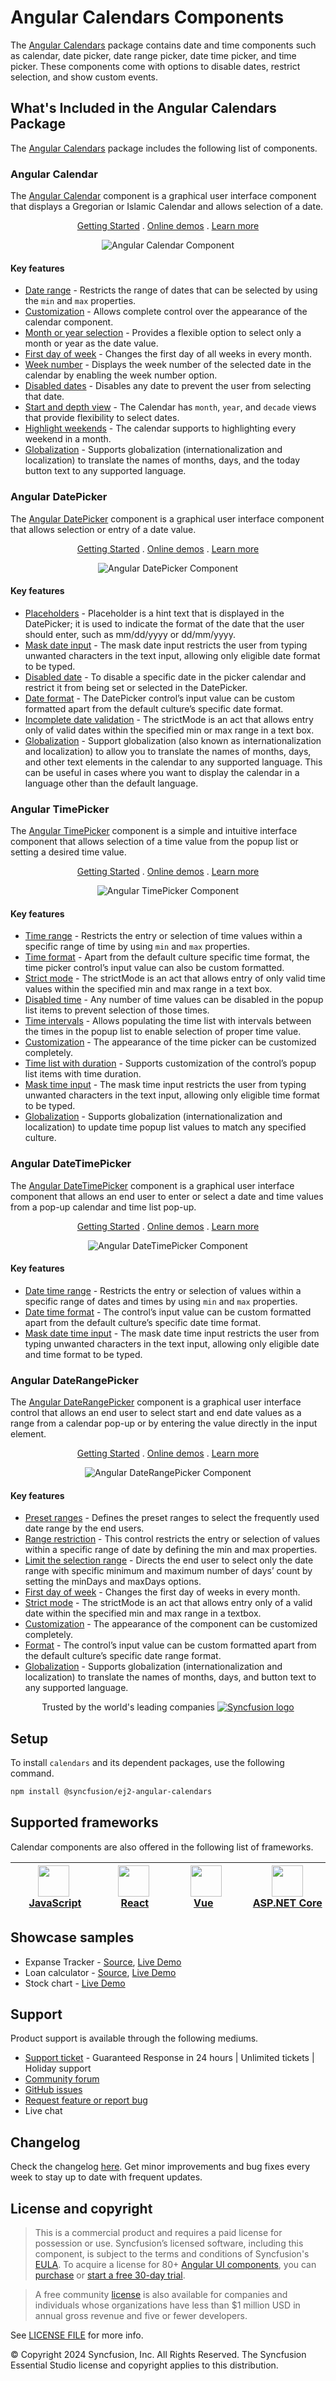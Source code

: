 # Angular Calendars Components

The [Angular Calendars](https://www.syncfusion.com/angular-components/angular-calendar?utm_source=npm&utm_medium=listing&utm_campaign=angular-calendar-npm) package contains date and time components such as calendar, date picker, date range picker, date time picker, and time picker. These components come with options to disable dates, restrict selection, and show custom events.

## What's Included in the Angular Calendars Package

The [Angular Calendars](https://www.syncfusion.com/angular-components/angular-calendar?utm_source=npm&utm_medium=listing&utm_campaign=angular-calendar-npm) package includes the following list of components.

### Angular Calendar

The [Angular Calendar](https://www.syncfusion.com/angular-components/angular-calendar?utm_source=npm&utm_medium=listing&utm_campaign=angular-calendar-npm) component is a graphical user interface component that displays a Gregorian or Islamic Calendar and allows selection of a date.

<p align="center">
  <a href="https://ej2.syncfusion.com/angular/documentation/calendar/getting-started/?utm_source=npm&utm_medium=listing&utm_campaign=angular-calendar-npm">Getting Started</a> .
  <a href="https://ej2.syncfusion.com/angular/demos/?utm_source=npm&utm_medium=listing&utm_campaign=angular-calendar-npm#/fluent2/calendar/default">Online demos</a> .
  <a href="https://www.syncfusion.com/angular-components/angular-calendar?utm_source=npm&utm_medium=listing&utm_campaign=angular-calendar-npm">Learn more</a>
</p>

<p align="center">
<img alt="Angular Calendar Component" src="https://raw.githubusercontent.com/SyncfusionExamples/nuget-img/master/angular/angular-calendar.png">
</p>

#### Key features

* [Date range](https://ej2.syncfusion.com/angular/demos/?utm_source=npm&utm_campaign=calendar#/fluent2/calendar/date-range) - Restricts the range of dates that can be selected by using the `min` and `max` properties.
* [Customization](https://ej2.syncfusion.com/angular/demos/?utm_source=npm&utm_campaign=calendar#/fluent2/calendar/special-dates) - Allows complete control over the appearance of the calendar component.
* [Month or year selection](https://ej2.syncfusion.com/angular/documentation/calendar/calendar-views#calendar-views) - Provides a flexible option to select only a month or year as the date value.
* [First day of week](https://ej2.syncfusion.com/angular/documentation/calendar/how-to/change-the-first-day-of-week#change-the-first-day-of-week) - Changes the first day of all weeks in every month.
* [Week number](https://ej2.syncfusion.com/angular/documentation/calendar/how-to/render-the-calendar-with-week-numbers#render-calendar-with-week-number) - Displays the week number of the selected date in the calendar by enabling the week number option.
* [Disabled dates](https://ej2.syncfusion.com/angular/demos/?utm_source=npm&utm_campaign=calendar#/fluent2/calendar/disabled) - Disables any date to prevent the user from selecting that date.
* [Start and depth view](https://ej2.syncfusion.com/angular/documentation/calendar/calendar-views#view-restriction) - The Calendar has `month`, `year`, and `decade` views that provide flexibility to select dates.
* [Highlight weekends](https://ej2.syncfusion.com/angular/documentation/calendar/customization#highlight-weekends) - The calendar supports to highlighting every weekend in a month.
* [Globalization](https://ej2.syncfusion.com/angular/documentation/calendar/globalization#globalization) - Supports globalization (internationalization and localization) to translate the names of months, days, and the today button text to any supported language.

### Angular DatePicker

The [Angular DatePicker](https://www.syncfusion.com/angular-components/angular-datepicker?utm_source=npm&utm_medium=listing&utm_campaign=angular-calendar-npm) component is a graphical user interface component that allows selection or entry of a date value.

<p align="center">
  <a href="https://ej2.syncfusion.com/angular/documentation/datepicker/getting-started/?utm_source=npm&utm_medium=listing&utm_campaign=angular-calendar-npm">Getting Started</a> .
  <a href="https://ej2.syncfusion.com/angular/demos/?utm_source=npm&utm_medium=listing&utm_campaign=angular-calendar-npm#/fluent2/datepicker/default">Online demos</a> .
  <a href="https://www.syncfusion.com/angular-components/angular-datepicker?utm_source=npm&utm_medium=listing&utm_campaign=angular-calendar-npm">Learn more</a>
</p>

<p align="center">
<img alt="Angular DatePicker Component" src="https://raw.githubusercontent.com/SyncfusionExamples/nuget-img/master/angular/angular-datepicker.png">
</p>

#### Key features

* [Placeholders](https://ej2.syncfusion.com/angular/documentation/datepicker/how-to/disable-placeholder-readonly?utm_source=npm&utm_medium=listing&utm_campaign=angular-calendar-npm) - Placeholder is a hint text that is displayed in the DatePicker; it is used to indicate the format of the date that the user should enter, such as mm/dd/yyyy or dd/mm/yyyy.
* [Mask date input](https://ej2.syncfusion.com/angular/demos/?utm_source=npm&utm_medium=listing&utm_campaign=angular-calendar-npm#/fluent2/datepicker/input-mask) - The mask date input restricts the user from typing unwanted characters in the text input, allowing only eligible date format to be typed.
* [Disabled date](https://ej2.syncfusion.com/angular/demos/?utm_source=npm&utm_medium=listing&utm_campaign=angular-calendar-npm#/fluent2/datepicker/disabled) - To disable a specific date in the picker calendar and restrict it from being set or selected in the DatePicker.
* [Date format](https://ej2.syncfusion.com/angular/demos/?utm_source=npm&utm_medium=listing&utm_campaign=angular-calendar-npm#/fluent2/datepicker/date-format) - The DatePicker control’s input value can be custom formatted apart from the default culture’s specific date format.
* [Incomplete date validation](https://ej2.syncfusion.com/angular/documentation/datepicker/strict-mode?utm_source=npm&utm_medium=listing&utm_campaign=angular-calendar-npm) - The strictMode is an act that allows entry only of valid dates within the specified min or max range in a text box.
* [Globalization](https://ej2.syncfusion.com/angular/documentation/datepicker/globalization?utm_source=npm&utm_medium=listing&utm_campaign=angular-calendar-npm) - Support globalization (also known as internationalization and localization) to allow you to translate the names of months, days, and other text elements in the calendar to any supported language. This can be useful in cases where you want to display the calendar in a language other than the default language.

### Angular TimePicker

The [Angular TimePicker](https://www.syncfusion.com/angular-components/angular-timepicker?utm_source=npm&utm_medium=listing&utm_campaign=angular-calendar-npm) component is a simple and intuitive interface component that allows selection of a time value from the popup list or setting a desired time value.

<p align="center">
  <a href="https://ej2.syncfusion.com/angular/documentation/timepicker/getting-started/?utm_source=npm&utm_medium=listing&utm_campaign=angular-calendar-npm">Getting Started</a> .
  <a href="https://ej2.syncfusion.com/angular/demos/?utm_source=npm&utm_medium=listing&utm_campaign=angular-calendar-npm#/fluent2/timepicker/default">Online demos</a> .
  <a href="https://www.syncfusion.com/angular-components/angular-timepicker?utm_source=npm&utm_medium=listing&utm_campaign=angular-calendar-npm">Learn more</a>
</p>

<p align="center">
<img alt="Angular TimePicker Component" src="https://raw.githubusercontent.com/SyncfusionExamples/nuget-img/master/angular/angular-timepicker.png">
</p>

#### Key features

* [Time range](https://ej2.syncfusion.com/angular/demos/?utm_source=npm&utm_campaign=timepicker#/fluent2/timepicker/time-range) - Restricts the entry or selection of time values within a specific range of time by using `min` and `max` properties.
* [Time format](https://ej2.syncfusion.com/angular/demos/?utm_source=npm&utm_campaign=timepicker#/fluent2/timepicker/time-format) - Apart from the default culture specific time format, the time picker control’s input value can also be custom formatted.
* [Strict mode](https://ej2.syncfusion.com/angular/documentation/timepicker/strict-mode#timepicker) - The strictMode is an act that allows entry of only valid time values within the specified min and max range in a text box.
* [Disabled time](https://ej2.syncfusion.com/angular/demos/?utm_source=npm&utm_campaign=timepicker#/fluent2/timepicker/list-formatting) - Any number of time values can be disabled in the popup list items to prevent selection of those times.
* [Time intervals](https://ej2.syncfusion.com/angular/demos/?utm_source=npm&utm_campaign=timepicker#/fluent2/timepicker/list-formatting) -  Allows populating the time list with intervals between the times in the popup list to enable selection of proper time value.
* [Customization](https://ej2.syncfusion.com/angular/documentation/timepicker/how-to/css-customization#css-customization) - The appearance of the time picker can be customized completely.
* [Time list with duration](https://ej2.syncfusion.com/angular/demos/?utm_source=npm&utm_campaign=timepicker#/fluent2/timepicker/list-formatting) - Supports customization of the control’s popup list items with time duration.
* [Mask time input](https://ej2.syncfusion.com/angular/demos/#/fluent2/timepicker/input-mask) - The mask time input restricts the user from typing unwanted characters in the text input, allowing only eligible time format to be typed.
* [Globalization](https://ej2.syncfusion.com/angular/documentation/timepicker/globalization#globalization) - Supports globalization (internationalization and localization) to update time popup list values to match any specified culture.

### Angular DateTimePicker

The [Angular DateTimePicker](https://www.syncfusion.com/angular-components/angular-datetime-picker?utm_source=npm&utm_medium=listing&utm_campaign=angular-calendar-npm) component is a graphical user interface component that allows an end user to enter or select a date and time values from a pop-up calendar and time list pop-up.

<p align="center">
  <a href="https://ej2.syncfusion.com/angular/documentation/datetimepicker/getting-started/?utm_source=npm&utm_medium=listing&utm_campaign=angular-calendar-npm">Getting Started</a> .
  <a href="https://ej2.syncfusion.com/angular/demos/?utm_source=npm&utm_medium=listing&utm_campaign=angular-calendar-npm#/fluent2/datetimepicker/default">Online demos</a> .
  <a href="https://www.syncfusion.com/angular-components/angular-datetime-picker?utm_source=npm&utm_medium=listing&utm_campaign=angular-calendar-npm">Learn more</a>
</p>

<p align="center">
<img alt="Angular DateTimePicker Component" src="https://raw.githubusercontent.com/SyncfusionExamples/nuget-img/master/angular/angular-datetimepicker.png">
</p>

#### Key features

* [Date time range](https://ej2.syncfusion.com/angular/demos/?utm_source=npm&utm_campaign=datetimepicker#/fluent2/datetimepicker/range) - Restricts the entry or selection of values within a specific range of dates and times by using `min` and `max` properties.
* [Date time format](https://ej2.syncfusion.com/angular/demos/?utm_source=npm&utm_campaign=datetimepicker#/fluent2/datetimepicker/date-time-format) - The control’s input value can be custom formatted apart from the default culture’s specific date time format.
* [Mask date time input](https://ej2.syncfusion.com/angular/demos/#/fluent2/datetimepicker/input-mask) - The mask date time input restricts the user from typing unwanted characters in the text input, allowing only eligible date and time format to be typed.

### Angular DateRangePicker

The [Angular DateRangePicker](https://www.syncfusion.com/angular-components/angular-daterangepicker?utm_source=npm&utm_medium=listing&utm_campaign=angular-calendar-npm) component is a graphical user interface control that allows an end user to select start and end date values as a range from a calendar pop-up or by entering the value directly in the input element.

<p align="center">
  <a href="https://ej2.syncfusion.com/angular/documentation/daterangepicker/getting-started/?utm_source=npm&utm_medium=listing&utm_campaign=angular-calendar-npm">Getting Started</a> .
  <a href="https://ej2.syncfusion.com/angular/demos/?utm_source=npm&utm_medium=listing&utm_campaign=angular-calendar-npm#/fluent2/daterangepicker/default">Online demos</a> .
  <a href="https://www.syncfusion.com/angular-components/angular-daterangepicker?utm_source=npm&utm_medium=listing&utm_campaign=angular-calendar-npm">Learn more</a>
</p>

<p align="center">
<img alt="Angular DateRangePicker Component" src="https://raw.githubusercontent.com/SyncfusionExamples/nuget-img/master/angular/angular-daterangepicker.png">
</p>

#### Key features

* [Preset ranges](https://ej2.syncfusion.com/angular/demos/?utm_source=npm&utm_campaign=daterangepicker#/fluent2/daterangepicker/presets) - Defines the preset ranges to select the frequently used date range by the end users.
* [Range restriction](https://ej2.syncfusion.com/angular/demos/?utm_source=npm&utm_campaign=daterangepicker#/fluent2/daterangepicker/date-range) - This control restricts the entry or selection of values within a specific range of date by defining the min and max properties.
* [Limit the selection range](https://ej2.syncfusion.com/angular/demos/?utm_source=npm&utm_campaign=daterangepicker#/fluent2/daterangepicker/day-span) - Directs the end user to select only the date range with specific minimum and maximum number of days’ count by setting the minDays and maxDays options.
* [First day of week](https://ej2.syncfusion.com/angular/documentation/daterangepicker/customization#first-day-of-week) - Changes the first day of weeks in every month.
* [Strict mode](https://ej2.syncfusion.com/angular/documentation/daterangepicker/range-selection#strict-mode) - The strictMode is an act that allows entry only of a valid date within the specified min and max range in a textbox.
* [Customization](https://ej2.syncfusion.com/angular/documentation/daterangepicker/customization#daterangepicker) - The appearance of the component can be customized completely.
* [Format](https://ej2.syncfusion.com/angular/demos/?utm_source=npm&utm_campaign=daterangepicker#/fluent2/daterangepicker/date-format) - The control’s input value can be custom formatted apart from the default culture’s specific date range format.
* [Globalization](https://ej2.syncfusion.com/angular/documentation/daterangepicker/globalization#globalization) - Supports globalization (internationalization and localization) to translate the names of months, days, and button text to any supported language.

<p align="center">
Trusted by the world's leading companies
  <a href="https://www.syncfusion.com/">
    <img src="https://raw.githubusercontent.com/SyncfusionExamples/nuget-img/master/syncfusion/syncfusion-trusted-companies.webp" alt="Syncfusion logo">
  </a>
</p>

## Setup

To install `calendars` and its dependent packages, use the following command.

```sh
npm install @syncfusion/ej2-angular-calendars
```

## Supported frameworks

Calendar components are also offered in the following list of frameworks.

| [<img src="https://ej2.syncfusion.com/github/images/js.svg" height="50" />](https://www.syncfusion.com/javascript-ui-controls?utm_medium=listing&utm_source=github)<br/>&nbsp;&nbsp;&nbsp;&nbsp;&nbsp;[JavaScript](https://www.syncfusion.com/javascript-ui-controls?utm_medium=listing&utm_source=github)&nbsp;&nbsp;&nbsp;&nbsp; | [<img src="https://ej2.syncfusion.com/github/images/react.svg"  height="50" />](https://www.syncfusion.com/react-ui-components?utm_medium=listing&utm_source=github)<br/>&nbsp;&nbsp;&nbsp;&nbsp;&nbsp;&nbsp;&nbsp;[React](https://www.syncfusion.com/react-ui-components?utm_medium=listing&utm_source=github)&nbsp;&nbsp;&nbsp;&nbsp;&nbsp;&nbsp; | [<img src="https://ej2.syncfusion.com/github/images/vue.svg" height="50" />](https://www.syncfusion.com/vue-ui-components?utm_medium=listing&utm_source=github)<br/>&nbsp;&nbsp;&nbsp;&nbsp;&nbsp;&nbsp;&nbsp;[Vue](https://www.syncfusion.com/vue-ui-components?utm_medium=listing&utm_source=github)&nbsp;&nbsp;&nbsp;&nbsp;&nbsp;&nbsp;&nbsp;&nbsp;&nbsp; | [<img src="https://ej2.syncfusion.com/github/images/netcore.svg" height="50" />](https://www.syncfusion.com/aspnet-core-ui-controls?utm_medium=listing&utm_source=github)<br/>&nbsp;&nbsp;[ASP.NET&nbsp;Core](https://www.syncfusion.com/aspnet-core-ui-controls?utm_medium=listing&utm_source=github)&nbsp;&nbsp; | [<img src="https://ej2.syncfusion.com/github/images/netmvc.svg" height="50" />](https://www.syncfusion.com/aspnet-mvc-ui-controls?utm_medium=listing&utm_source=github)<br/>&nbsp;&nbsp;[ASP.NET&nbsp;MVC](https://www.syncfusion.com/aspnet-mvc-ui-controls?utm_medium=listing&utm_source=github)&nbsp;&nbsp; | 
| :-----: | :-----: | :-----: | :-----: | :-----: |

## Showcase samples

* Expanse Tracker - [Source](https://github.com/syncfusion/ej2-showcase-angular-expensetracker), [Live Demo](https://ej2.syncfusion.com/showcase/angular/expensetracker/#/dashboard?utm_source=npm&utm_campaign=daterangepicker)
* Loan calculator - [Source](https://github.com/syncfusion/ej2-showcase-angular-loancalculator), [Live Demo](https://ej2.syncfusion.com/showcase/angular/loancalculator/?utm_source=npm&utm_campaign=datepicker)
* Stock chart - [Live Demo](https://ej2.syncfusion.com/showcase/angular/stockchart/#/stockChart?utm_source=npm&utm_campaign=daterangepicker)

## Support

Product support is available through the following mediums.

* [Support ticket](https://support.syncfusion.com/support/tickets/create) - Guaranteed Response in 24 hours | Unlimited tickets | Holiday support
* [Community forum](https://www.syncfusion.com/forums/essential-js2?utm_source=npm&utm_medium=listing&utm_campaign=angular-calendar-npm)
* [GitHub issues](https://github.com/syncfusion/ej2-angular-ui-components/issues/new)
* [Request feature or report bug](https://www.syncfusion.com/feedback/angular?utm_source=npm&utm_medium=listing&utm_campaign=angular-calendar-npm)
* Live chat

## Changelog

Check the changelog [here](https://github.com/syncfusion/ej2-angular-ui-components/blob/master/components/calendars/CHANGELOG.md). Get minor improvements and bug fixes every week to stay up to date with frequent updates.

## License and copyright

> This is a commercial product and requires a paid license for possession or use. Syncfusion’s licensed software, including this component, is subject to the terms and conditions of Syncfusion's [EULA](https://www.syncfusion.com/eula/es/). To acquire a license for 80+ [Angular UI components](https://www.syncfusion.com/angular-components), you can [purchase](https://www.syncfusion.com/sales/products) or [start a free 30-day trial](https://www.syncfusion.com/account/manage-trials/start-trials).

> A free community [license](https://www.syncfusion.com/products/communitylicense) is also available for companies and individuals whose organizations have less than $1 million USD in annual gross revenue and five or fewer developers.

See [LICENSE FILE](https://github.com/syncfusion/ej2-angular-ui-components/blob/master/license) for more info.

&copy; Copyright 2024 Syncfusion, Inc. All Rights Reserved. The Syncfusion Essential Studio license and copyright applies to this distribution.